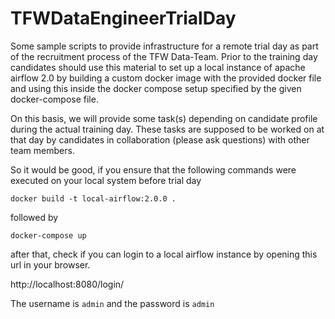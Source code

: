 # TFWDataEngineerTrialDay
Some sample scripts to provide infrastructure for a remote trial day as part of the recruitment process 
of the TFW Data-Team. Prior to the training day candidates should use this material to set up a local 
instance of apache airflow 2.0 by building a custom docker image with the provided docker file and 
using this inside the docker compose setup specified by the given docker-compose file.

On this basis, we will provide some task(s) depending on candidate profile during the actual training day. 
These tasks are supposed to be worked on at that day by candidates in collaboration (please ask questions) 
with other team members.

So it would be good, if you ensure that the following commands were executed on your local system before trial day

`docker build -t local-airflow:2.0.0 .`

followed by 

`docker-compose up`

after that, check if you can login to a local airflow instance by opening this url in your browser.

http://localhost:8080/login/

The username is `admin` and the password is `admin`

